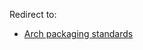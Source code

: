 Redirect to:

*   [Arch packaging standards](/index.php/Arch_packaging_standards "Arch packaging standards")
